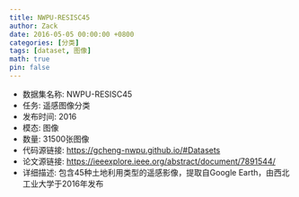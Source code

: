```yaml
---
title: NWPU-RESISC45
author: Zack
date: 2016-05-05 00:00:00 +0800
categories: [分类]
tags: [dataset, 图像]
math: true
pin: false
---
```

- 数据集名称: NWPU-RESISC45
- 任务: 遥感图像分类
- 发布时间: 2016
- 模态: 图像
- 数量: 31500张图像
- 代码源链接: https://gcheng-nwpu.github.io/#Datasets
- 论文源链接: https://ieeexplore.ieee.org/abstract/document/7891544/
- 详细描述: 包含45种土地利用类型的遥感影像，提取自Google Earth，由西北工业大学于2016年发布
